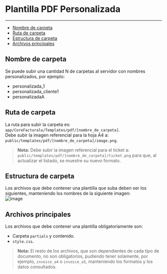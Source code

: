 # Plantilla PDF Personalizada
---
- [Nombre de carpeta](#nombre-de-carpeta)
- [Ruta de carpeta](#ruta-de-carpeta)
- [Estructura de carpeta](#estructura-de-carpeta)
- [Archivos principales](#archivos-principales)

## Nombre de carpeta
Se puede subir una cantidad N de carpetas al servidor con nombres personalizados, por ejemplo:  
* personalizada_1  
* personalizada_cliente1  
* personalizadaA  

## Ruta de carpeta
La ruta para subir la carpeta es: `app/CoreFacturalo/Templates/pdf/[nombre_de_carpeta]`.  
Debe subir la imagen referencial para la hoja A4 a: `public/templates/pdf/[nombre_de_carpeta]/image.png`.  
> **Nota:** Debe subir la imagen referencial para el ticket a: `public/templates/pdf/[nombre_de_carpeta]/ticket.png` para que, al actualizar el listado, se muestre su nuevo formato.  

## Estructura de carpeta
Los archivos que debe contener una plantilla que suba deben ser los siguientes, manteniendo los nombres de la siguiente imagen:  
![image](https://gitlab.com/carlomagno83/facturadorpro4/uploads/94fc5dd5f1ca589bfa59372bcebcec5d/image.png)  

## Archivos principales
Los archivos que debe contener una plantilla obligatoriamente son:  
* Carpeta `partials` y contenido.  
* `style.css`.  
> **Nota:** El resto de los archivos, que son dependientes de cada tipo de documento, no son obligatorios, pudiendo tener solamente, por ejemplo, `invoice_a4` o `invoice_a5`, manteniendo los formatos y los datos consultados.